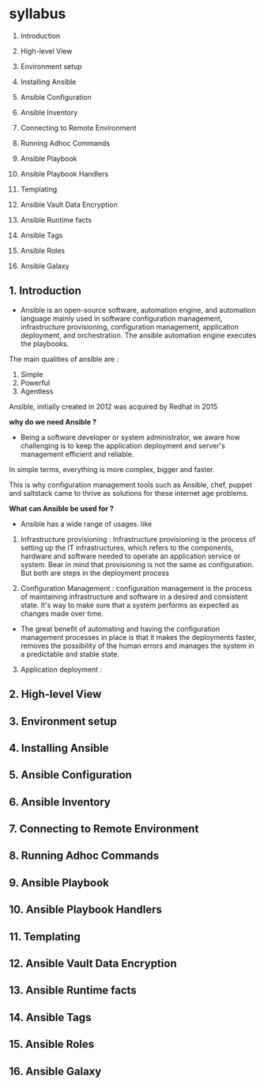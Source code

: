 # syllabus

1. Introduction

2. High-level View

3. Environment setup

4. Installing Ansible

5. Ansible Configuration

6. Ansible Inventory

7. Connecting to Remote Environment

8. Running Adhoc Commands

9. Ansible Playbook

10. Ansible Playbook Handlers

11. Templating

12. Ansible Vault Data Encryption

13. Ansible Runtime facts

14. Ansible Tags

15. Ansible Roles

16. Ansible Galaxy




## 1. Introduction

- Ansible is an open-source software, automation engine, and automation language mainly used in software configuration management, infrastructure provisioning, configuration management, application deployment, and orchestration. The ansible automation engine executes the playbooks.

The main qualities of ansible are :
1. Simple
2. Powerful
3. Agentless

Ansible, initially created in 2012 was acquired by Redhat in 2015

**why do we need Ansible ?**

- Being a software developer or system administrator, we aware how challenging is to keep the application deployment and server's management efficient and reliable.

In simple terms, everything is more complex, bigger and faster.

This is why configuration management tools such as Ansible, chef, puppet and saltstack came to thrive as solutions for these internet age problems.

**What can Ansible be used for ?**
- Ansible has a wide range of usages. like

1. Infrastructure provisioning : Infrastructure provisioning is the process of setting up the IT infrastructures, which refers to the components, hardware and software needed to operate an application service or system. Bear in mind that provisioning is not the same as configuration. But both are steps in the deployment process

2. Configuration Management : configuration management is the process of maintaining infrastructure and software in a desired and consistent state. It's way to make sure that a system performs as expected as changes made over time.

- The great benefit of automating and having the configuration management processes in place is that it makes the deployments faster, removes the possibility of the human errors and manages the system in a predictable and stable state.

3. Application deployment : 

## 2. High-level View

## 3. Environment setup

## 4. Installing Ansible

## 5. Ansible Configuration

## 6. Ansible Inventory

## 7. Connecting to Remote Environment

## 8. Running Adhoc Commands

## 9. Ansible Playbook

## 10. Ansible Playbook Handlers

## 11. Templating

## 12. Ansible Vault Data Encryption

## 13. Ansible Runtime facts

## 14. Ansible Tags

## 15. Ansible Roles

## 16. Ansible Galaxy



